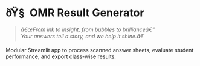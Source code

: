 ﻿# ðŸ§  OMR Result Generator

> _â€œFrom ink to insight, from bubbles to brillianceâ€”  
> Your answers tell a story, and we help it shine.â€_

Modular Streamlit app to process scanned answer sheets, evaluate student performance, and export class-wise results.
